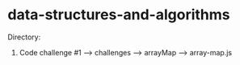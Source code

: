 # data-structures-and-algorithms

Directory:

1. Code challenge #1 --> challenges --> arrayMap --> array-map.js